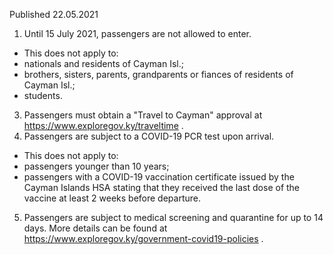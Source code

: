 Published 22.05.2021
1. Until 15 July 2021, passengers are not allowed to enter.
- This does not apply to:
- nationals and residents of Cayman Isl.;
- brothers, sisters, parents, grandparents or fiances of residents of Cayman Isl.;
- students.
3. Passengers must obtain a "Travel to Cayman" approval at <a href="https://www.exploregov.ky/traveltime">https://www.exploregov.ky/traveltime</a> .
4. Passengers are subject to a COVID-19 PCR test upon arrival.
- This does not apply to:
- passengers younger than 10 years;
- passengers with a COVID-19 vaccination certificate issued by the Cayman Islands HSA stating that they received the last dose of the vaccine at least 2 weeks before departure.
5. Passengers are subject to medical screening and quarantine for up to 14 days. More details can be found at <a href="https://www.exploregov.ky/government-covid19-policies">https://www.exploregov.ky/government-covid19-policies</a> .

